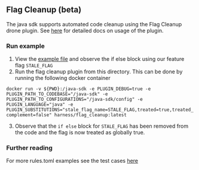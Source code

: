 ## Flag Cleanup (beta)
The java sdk supports automated code cleanup using the Flag Cleanup drone plugin. See [here](https://github.com/harness/flag_cleanup) for detailed docs on usage of the plugin.

### Run example
1. View the [example file](/examples/src/main/java/io/harness/ff/code_cleanup_examples/SampleClass.java) and observe the if else block using our feature flag ```STALE_FLAG```
2. Run the flag cleanup plugin from this directory. This can be done by running the following docker container

```docker run -v ${PWD}:/java-sdk -e PLUGIN_DEBUG=true -e PLUGIN_PATH_TO_CODEBASE="/java-sdk" -e PLUGIN_PATH_TO_CONFIGURATIONS="/java-sdk/config" -e PLUGIN_LANGUAGE="java" -e PLUGIN_SUBSTITUTIONS="stale_flag_name=STALE_FLAG,treated=true,treated_complement=false" harness/flag_cleanup:latest```

3. Observe that the `if else` block for `STALE_FLAG` has been removed from the code and the flag is now treated as globally true.


### Further reading
For more rules.toml examples see the test cases [here](https://github.com/uber/piranha/tree/master/test-resources/java)